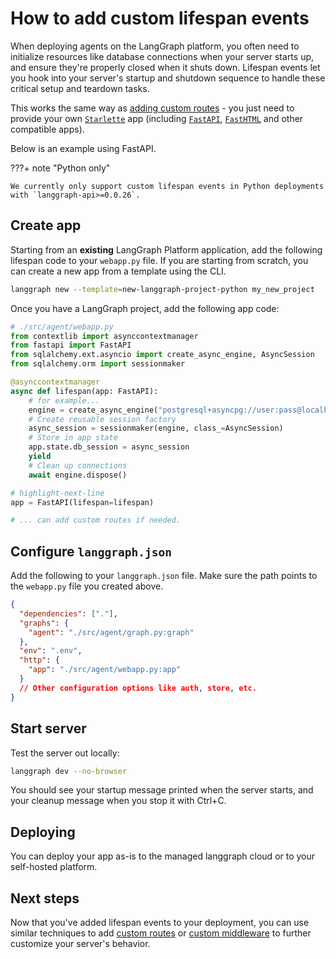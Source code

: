 # How to add custom lifespan events

When deploying agents on the LangGraph platform, you often need to initialize resources like database connections when your server starts up, and ensure they're properly closed when it shuts down. Lifespan events let you hook into your server's startup and shutdown sequence to handle these critical setup and teardown tasks.

This works the same way as [adding custom routes](./custom_routes.md) - you just need to provide your own [`Starlette`](https://www.starlette.io/applications/) app (including [`FastAPI`](https://fastapi.tiangolo.com/), [`FastHTML`](https://fastht.ml/) and other compatible apps).

Below is an example using FastAPI.

???+ note "Python only"

    We currently only support custom lifespan events in Python deployments with `langgraph-api>=0.0.26`.

## Create app

Starting from an **existing** LangGraph Platform application, add the following lifespan code to your `webapp.py` file. If you are starting from scratch, you can create a new app from a template using the CLI.

```bash
langgraph new --template=new-langgraph-project-python my_new_project
```

Once you have a LangGraph project, add the following app code:

```python
# ./src/agent/webapp.py
from contextlib import asynccontextmanager
from fastapi import FastAPI
from sqlalchemy.ext.asyncio import create_async_engine, AsyncSession
from sqlalchemy.orm import sessionmaker

@asynccontextmanager
async def lifespan(app: FastAPI):
    # for example...
    engine = create_async_engine("postgresql+asyncpg://user:pass@localhost/db")
    # Create reusable session factory
    async_session = sessionmaker(engine, class_=AsyncSession)
    # Store in app state
    app.state.db_session = async_session
    yield
    # Clean up connections
    await engine.dispose()

# highlight-next-line
app = FastAPI(lifespan=lifespan)

# ... can add custom routes if needed.
```

## Configure `langgraph.json`

Add the following to your `langgraph.json` file. Make sure the path points to the `webapp.py` file you created above.

```json
{
  "dependencies": ["."],
  "graphs": {
    "agent": "./src/agent/graph.py:graph"
  },
  "env": ".env",
  "http": {
    "app": "./src/agent/webapp.py:app"
  }
  // Other configuration options like auth, store, etc.
}
```

## Start server

Test the server out locally:

```bash
langgraph dev --no-browser
```

You should see your startup message printed when the server starts, and your cleanup message when you stop it with Ctrl+C.

## Deploying

You can deploy your app as-is to the managed langgraph cloud or to your self-hosted platform.

## Next steps

Now that you've added lifespan events to your deployment, you can use similar techniques to add [custom routes](./custom_routes.md) or [custom middleware](./custom_middleware.md) to further customize your server's behavior.
